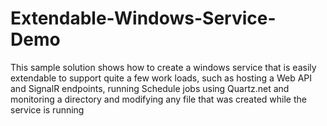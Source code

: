 # Extendable-Windows-Service-Demo
This sample solution shows how to create a windows service that is easily extendable to support quite a few work loads, such as hosting a Web API and SignalR endpoints, running Schedule jobs using Quartz.net and monitoring a directory and modifying any file that was created while the service is running
